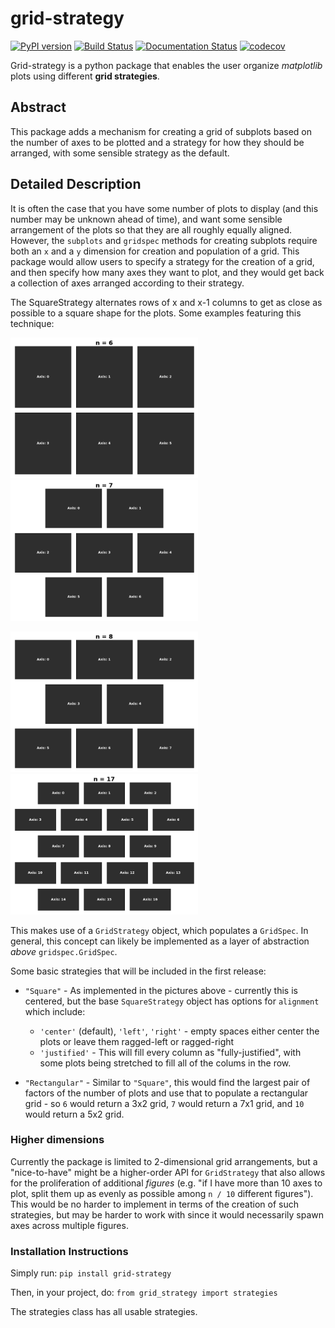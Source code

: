 # grid-strategy

[![PyPI version](https://img.shields.io/pypi/v/grid-strategy.svg?style=flat-square)](https://pypi.org/project/grid-strategy/)
[![Build Status](https://dev.azure.com/matplotlib/matplotlib/_apis/build/status/matplotlib.grid-strategy?branchName=master)](https://dev.azure.com/matplotlib/matplotlib/_build/latest?definitionId=2&branchName=master)
[![Documentation Status](https://readthedocs.org/projects/grid-strategy/badge/?version=latest)](https://grid-strategy.readthedocs.io/en/latest/?badge=latest)
[![codecov](https://codecov.io/gh/matplotlib/grid-strategy/branch/master/graph/badge.svg)](https://codecov.io/gh/matplotlib/grid-strategy)


Grid-strategy is a python package that enables the user
organize _matplotlib_ plots using different **grid strategies**.

## Abstract

This package adds a mechanism for creating a grid of
subplots based on the number of axes to be plotted and
a strategy for how they should be arranged, with some
sensible strategy as the default.

## Detailed Description

It is often the case that you have some number of
plots to display (and this number may be unknown
ahead of time), and want some sensible arrangement
of the plots so that they are all roughly equally
aligned. However, the `subplots` and `gridspec`
methods for creating subplots require both an `x`
and a `y` dimension for creation and population of
a grid. This package would allow users to specify a
strategy for the creation of a grid, and then specify
how many axes they want to plot, and they would
get back a collection of axes arranged according
to their strategy.

The SquareStrategy alternates rows of x and x-1 columns
to get as close as possible to a square shape for the plots.
Some examples featuring this technique:

<img src="images/grid_arrangement06.png" width="300" alt="n=6"> <img src="images/grid_arrangement07.png" width="300" alt="n=7">

<img src="images/grid_arrangement08.png" width="300" alt="n=8"> <img src="images/grid_arrangement17.png" width="300" alt="n=17">

This makes use of a `GridStrategy` object, which populates a `GridSpec`. In general, this concept can likely be implemented as a layer of abstraction *above* `gridspec.GridSpec`.

Some basic strategies that will be included in the first release:

- `"Square"` - As implemented in the pictures above - currently this is centered, but the base `SquareStrategy` object has options for `alignment` which include:
    - `'center'` (default), `'left'`, `'right'` - empty spaces either center the plots or leave them ragged-left or ragged-right
    - `'justified'` - This will fill every column as "fully-justified", with some plots being stretched to fill all of the colums in the row.

- `"Rectangular"` - Similar to `"Square"`, this would find the largest pair of factors of the number of plots and use that to populate a rectangular grid - so `6` would return a 3x2 grid, `7` would return a 7x1 grid, and `10` would return a 5x2 grid.


### Higher dimensions

Currently the package is limited to 2-dimensional
grid arrangements, but a "nice-to-have" might be
a higher-order API for `GridStrategy` that also allows
for the proliferation of additional *figures* (e.g.
"if I have more than 10 axes to plot, split them
up as evenly as possible among `n / 10` different
figures"). This would be no harder to implement
in terms of the creation of such strategies, but
may be harder to work with since it would
necessarily spawn axes across multiple figures.

### Installation Instructions
Simply run:
`pip install grid-strategy`

Then, in your project, do:
`from grid_strategy import strategies`

The strategies class has all usable strategies.

